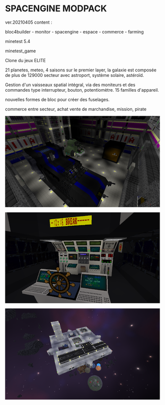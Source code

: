 # SPACENGINE MODPACK
ver.20210405
content :

bloc4builder - monitor - spacengine - espace - commerce - farming

minetest 5.4

minetest_game

Clone du jeux ELITE

21 planetes, meteo, 4 saisons sur le premier layer, la galaxie est composée de plus de 129000 secteur avec astroport, système solaire, astéroïd.

Gestion d'un vaisseaux spatial intégral, via des moniteurs et des commandes type interrupteur, bouton, potentiomètre. 15 familles d'appareil.

nouvelles formes de bloc pour créer des fuselages.

commerce entre secteur, achat vente de marchandise, mission, pirate

![Screenshot](https://github.com/cpc6128-fr/spacengine/blob/master/spacengine_system.png)

![Screenshot](https://github.com/cpc6128-fr/spacengine/blob/master/spacengine_control_room.png)

![Screenshot](https://github.com/cpc6128-fr/spacengine/blob/master/space.png)

